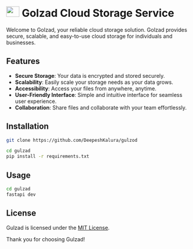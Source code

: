 # <image src="assets/file_edited.png" width=35 height = 28>  Golzad Cloud Storage Service
Welcome to Golzad, your reliable cloud storage solution. Golzad provides secure, scalable, and easy-to-use cloud storage for individuals and businesses.

## Features

- **Secure Storage**: Your data is encrypted and stored securely.
- **Scalability**: Easily scale your storage needs as your data grows.
- **Accessibility**: Access your files from anywhere, anytime.
- **User-Friendly Interface**: Simple and intuitive interface for seamless user experience.
- **Collaboration**: Share files and collaborate with your team effortlessly.



## Installation

```bash
git clone https://github.com/DeepeshKalura/gulzod
```

```bash
cd gulzad
pip install -r requirements.txt
```

## Usage

```bash
cd gulzad
fastapi dev
```


## License

Gulzad is licensed under the [MIT License](LICENSE).



Thank you for choosing Gulzad!



